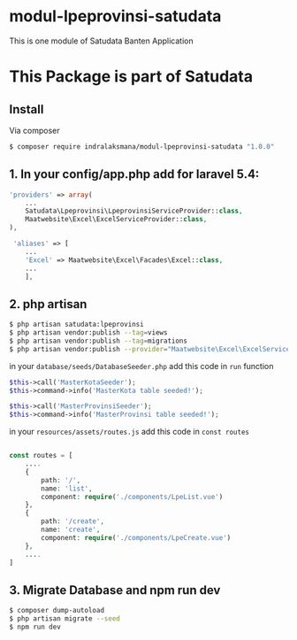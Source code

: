 # modul-lpeprovinsi-satudata
This is one module of Satudata Banten Application

This Package is part of Satudata
================================

## Install
Via composer
``` bash
$ composer require indralaksmana/modul-lpeprovinsi-satudata "1.0.0"
```

## 1. In your config/app.php add for laravel 5.4:

``` php
'providers' => array(
    ...
    Satudata\Lpeprovinsi\LpeprovinsiServiceProvider::class,
    Maatwebsite\Excel\ExcelServiceProvider::class,
),
```

``` php
 'aliases' => [
 	...
    'Excel' => Maatwebsite\Excel\Facades\Excel::class,
    ...
    ],
```

## 2. php artisan
``` bash
$ php artisan satudata:lpeprovinsi
$ php artisan vendor:publish --tag=views
$ php artisan vendor:publish --tag=migrations
$ php artisan vendor:publish --provider="Maatwebsite\Excel\ExcelServiceProvider"
```

in your `database/seeds/DatabaseSeeder.php` add this code in `run` function
``` php
$this->call('MasterKotaSeeder');
$this->command->info('MasterKota table seeded!');

$this->call('MasterProvinsiSeeder');
$this->command->info('MasterProvinsi table seeded!');
```

in your `resources/assets/routes.js` add this code in `const routes`
``` php

const routes = [
    ....
	{
        path: '/',
        name: 'list',
        component: require('./components/LpeList.vue')
    },
    {
        path: '/create',
        name: 'create',
        component: require('./components/LpeCreate.vue')
    },
    ....
]    
```

## 3. Migrate Database and npm run dev
``` bash
$ composer dump-autoload
$ php artisan migrate --seed
$ npm run dev
```
